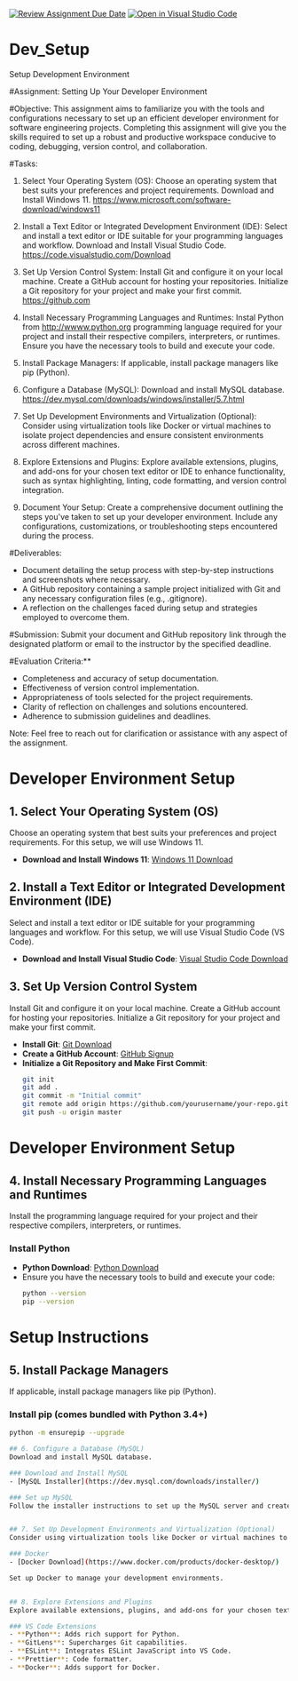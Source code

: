 [![Review Assignment Due Date](https://classroom.github.com/assets/deadline-readme-button-24ddc0f5d75046c5622901739e7c5dd533143b0c8e959d652212380cedb1ea36.svg)](https://classroom.github.com/a/vbnbTt5m)
[![Open in Visual Studio Code](https://classroom.github.com/assets/open-in-vscode-718a45dd9cf7e7f842a935f5ebbe5719a5e09af4491e668f4dbf3b35d5cca122.svg)](https://classroom.github.com/online_ide?assignment_repo_id=15231209&assignment_repo_type=AssignmentRepo)
# Dev_Setup
Setup Development Environment

#Assignment: Setting Up Your Developer Environment

#Objective:
This assignment aims to familiarize you with the tools and configurations necessary to set up an efficient developer environment for software engineering projects. Completing this assignment will give you the skills required to set up a robust and productive workspace conducive to coding, debugging, version control, and collaboration.

#Tasks:

1. Select Your Operating System (OS):
   Choose an operating system that best suits your preferences and project requirements. Download and Install Windows 11. https://www.microsoft.com/software-download/windows11

2. Install a Text Editor or Integrated Development Environment (IDE):
   Select and install a text editor or IDE suitable for your programming languages and workflow. Download and Install Visual Studio Code. https://code.visualstudio.com/Download
3. Set Up Version Control System:
   Install Git and configure it on your local machine. Create a GitHub account for hosting your repositories. Initialize a Git repository for your project and make your first commit. https://github.com

4. Install Necessary Programming Languages and Runtimes:
  Instal Python from http://wwww.python.org programming language required for your project and install their respective compilers, interpreters, or runtimes. Ensure you have the necessary tools to build and execute your code.

5. Install Package Managers:
   If applicable, install package managers like pip (Python).

6. Configure a Database (MySQL):
   Download and install MySQL database. https://dev.mysql.com/downloads/windows/installer/5.7.html

7. Set Up Development Environments and Virtualization (Optional):
   Consider using virtualization tools like Docker or virtual machines to isolate project dependencies and ensure consistent environments across different machines.

8. Explore Extensions and Plugins:
   Explore available extensions, plugins, and add-ons for your chosen text editor or IDE to enhance functionality, such as syntax highlighting, linting, code formatting, and version control integration.

9. Document Your Setup:
    Create a comprehensive document outlining the steps you've taken to set up your developer environment. Include any configurations, customizations, or troubleshooting steps encountered during the process. 

#Deliverables:
- Document detailing the setup process with step-by-step instructions and screenshots where necessary.
- A GitHub repository containing a sample project initialized with Git and any necessary configuration files (e.g., .gitignore).
- A reflection on the challenges faced during setup and strategies employed to overcome them.

#Submission:
Submit your document and GitHub repository link through the designated platform or email to the instructor by the specified deadline.

#Evaluation Criteria:**
- Completeness and accuracy of setup documentation.
- Effectiveness of version control implementation.
- Appropriateness of tools selected for the project requirements.
- Clarity of reflection on challenges and solutions encountered.
- Adherence to submission guidelines and deadlines.

Note: Feel free to reach out for clarification or assistance with any aspect of the assignment.


# Developer Environment Setup

## 1. Select Your Operating System (OS)
Choose an operating system that best suits your preferences and project requirements. For this setup, we will use Windows 11.

- **Download and Install Windows 11**: 
  [Windows 11 Download](https://www.microsoft.com/software-download/windows11)

## 2. Install a Text Editor or Integrated Development Environment (IDE)
Select and install a text editor or IDE suitable for your programming languages and workflow. For this setup, we will use Visual Studio Code (VS Code).

- **Download and Install Visual Studio Code**:
  [Visual Studio Code Download](https://code.visualstudio.com/Download)

## 3. Set Up Version Control System
Install Git and configure it on your local machine. Create a GitHub account for hosting your repositories. Initialize a Git repository for your project and make your first commit.

- **Install Git**:
  [Git Download](https://git-scm.com/downloads)
- **Create a GitHub Account**:
  [GitHub Signup](https://github.com)
- **Initialize a Git Repository and Make First Commit**:
  ```sh
  git init
  git add .
  git commit -m "Initial commit"
  git remote add origin https://github.com/yourusername/your-repo.git
  git push -u origin master

# Developer Environment Setup

## 4. Install Necessary Programming Languages and Runtimes
Install the programming language required for your project and their respective compilers, interpreters, or runtimes.

### Install Python
- **Python Download**: [Python Download](https://www.python.org/downloads/)
- Ensure you have the necessary tools to build and execute your code:
  ```sh
  python --version
  pip --version


# Setup Instructions

## 5. Install Package Managers
If applicable, install package managers like pip (Python).

### Install pip (comes bundled with Python 3.4+)
```sh
python -m ensurepip --upgrade

## 6. Configure a Database (MySQL)
Download and install MySQL database.

### Download and Install MySQL
- [MySQL Installer](https://dev.mysql.com/downloads/installer/)

### Set up MySQL
Follow the installer instructions to set up the MySQL server and create a new database.


## 7. Set Up Development Environments and Virtualization (Optional)
Consider using virtualization tools like Docker or virtual machines to isolate project dependencies and ensure consistent environments across different machines.

### Docker
- [Docker Download](https://www.docker.com/products/docker-desktop/)

Set up Docker to manage your development environments.


## 8. Explore Extensions and Plugins
Explore available extensions, plugins, and add-ons for your chosen text editor or IDE to enhance functionality, such as syntax highlighting, linting, code formatting, and version control integration.

### VS Code Extensions
- **Python**: Adds rich support for Python.
- **GitLens**: Supercharges Git capabilities.
- **ESLint**: Integrates ESLint JavaScript into VS Code.
- **Prettier**: Code formatter.
- **Docker**: Adds support for Docker.
